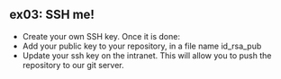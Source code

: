 ## ex03: SSH me! ##
- Create your own SSH key. Once it is done:
- Add your public key to your repository, in a file name id_rsa_pub
- Update your ssh key on the intranet. This will allow you to push the repository to our git server.